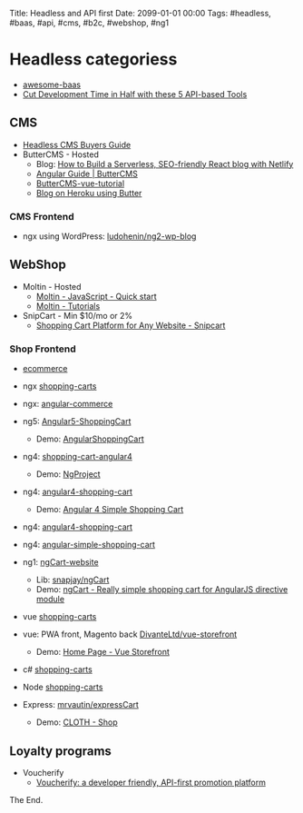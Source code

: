Title: Headless and API first
Date: 2099-01-01 00:00
Tags: #headless, #baas, #api, #cms, #b2c, #webshop, #ng1

# Headless categoriess

* [awesome-baas](https://github.com/abinoda/awesome-baas)
* [Cut Development Time in Half with these 5 API-based Tools](https://buttercms.com/blog/5-baas-backend-as-a-service-tools)

## CMS

* [Headless CMS Buyers Guide](https://buttercms.com/blog/headless-cms-buyers-guide)
* ButterCMS - Hosted
  * Blog: [How to Build a Serverless, SEO-friendly React blog with Netlify](https://buttercms.com/blog/serverless-react-blog-tutorial)
  * [Angular Guide | ButterCMS](https://buttercms.com/docs/api-client/angular)
  * [ButterCMS-vue-tutorial](https://github.com/ButterCMS/buttercms-vue-tutorial/)
  * [Blog on Heroku using Butter](https://buttercms.com/blog/blog-on-heroku-using-butter)

### CMS Frontend

* ngx using WordPress: [ludohenin/ng2-wp-blog](https://github.com/ludohenin/ng2-wp-blog)

## WebShop

* Moltin - Hosted
  * [Moltin - JavaScript - Quick start](https://moltin.com/quick-start/js/)
  * [Moltin - Tutorials](https://moltin.com/docs/tutorials/)
* SnipCart - Min $10/mo or 2%
  * [Shopping Cart Platform for Any Website - Snipcart](https://snipcart.com/)

### Shop Frontend

* [ecommerce](https://github.com/topics/ecommerce)
* ngx [shopping-carts](https://github.com/topics/shopping-cart?l=typescript)
* ngx: [angular-commerce](https://github.com/NodeArt/angular-commerce)
* ng5: [Angular5-ShoppingCart](https://github.com/ikismail/Angular5-ShoppingCart)
  * Demo: [AngularShoppingCart](https://angular5-shop.herokuapp.com/)
* ng4: [shopping-cart-angular4](https://github.com/abfurlan/shopping-cart-angular4)
  * Demo: [NgProject](http://130.211.220.146/shopping-cart-angular/)
* ng4: [angular4-shopping-cart](https://github.com/deepavn/angular4-shopping-cart)
  * Demo: [Angular 4 Simple Shopping Cart](https://jonsamwell.github.io/angular-simple-shopping-cart/)
* ng4: [angular4-shopping-cart](https://github.com/jintoppy/angular4-shopping-cart)
* ng4: [angular-simple-shopping-cart](https://github.com/jonsamwell/angular-simple-shopping-cart)
* ng1: [ngCart-website](https://github.com/snapjay/ngCart-website)
  * Lib: [snapjay/ngCart](https://github.com/snapjay/ngCart)
  * Demo: [ngCart - Really simple shopping cart for AngularJS directive module](http://ngcart.snapjay.com/)

* vue [shopping-carts](https://github.com/topics/shopping-cart?l=vue)
* vue: PWA front, Magento back [DivanteLtd/vue-storefront](https://github.com/DivanteLtd/vue-storefront)
  * Demo: [Home Page - Vue Storefront](https://demo.vuestorefront.io/)

* c# [shopping-carts](https://github.com/topics/shopping-cart?l=c%23)

* Node [shopping-carts](https://github.com/topics/shopping-cart?l=javascript)
* Express: [mrvautin/expressCart](https://github.com/mrvautin/expressCart)
  * Demo: [CLOTH - Shop](https://demo.expresscart.markmoffat.com/)

## Loyalty programs 

* Voucherify
  * [Voucherify: a developer friendly, API-first promotion platform](https://www.voucherify.io/)

The End.
